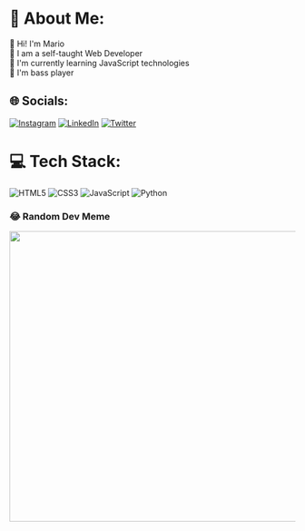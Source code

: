 # 💫 About Me:
👋 Hi! I'm Mario <br> 📕 I am a self-taught Web Developer <br>🌱 I'm currently learning JavaScript technologies<br>🎸 I'm bass player


## 🌐 Socials:
[![Instagram](https://img.shields.io/badge/Instagram-%23E4405F.svg?logo=Instagram&logoColor=white)](https://instagram.com/mariovelandiac) [![LinkedIn](https://img.shields.io/badge/LinkedIn-%230077B5.svg?logo=linkedin&logoColor=white)](https://linkedin.com/in/mariovelandiac) [![Twitter](https://img.shields.io/badge/Twitter-%231DA1F2.svg?logo=Twitter&logoColor=white)](https://twitter.com/mariovelandiac) 

# 💻 Tech Stack:
![HTML5](https://img.shields.io/badge/html5-%23E34F26.svg?style=for-the-badge&logo=html5&logoColor=white) ![CSS3](https://img.shields.io/badge/css3-%231572B6.svg?style=for-the-badge&logo=css3&logoColor=white) ![JavaScript](https://img.shields.io/badge/javascript-%23323330.svg?style=for-the-badge&logo=javascript&logoColor=%23F7DF1E) ![Python](https://img.shields.io/badge/python-3670A0?style=for-the-badge&logo=python&logoColor=ffdd54)

### 😂 Random Dev Meme
<img src="https://random-memer.herokuapp.com/" width="512px"/>

<!---
mariovelandiac/mariovelandiac is a ✨ special ✨ repository because its `README.md` (this file) appears on your GitHub profile.
You can click the Preview link to take a look at your changes.
--->
